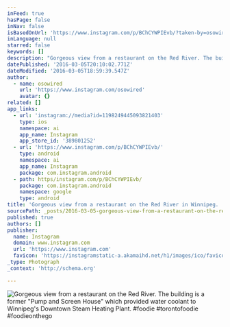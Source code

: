 ```yaml
---
inFeed: true
hasPage: false
inNav: false
isBasedOnUrl: 'https://www.instagram.com/p/BChCYWPIEvb/?taken-by=osowired'
inLanguage: null
starred: false
keywords: []
description: "Gorgeous view from a restaurant on the Red River. The building is a former \"Pump and Screen House\" which provided water coolant to Winnipeg's Downtown Steam Heating Plant."
datePublished: '2016-03-05T20:10:02.771Z'
dateModified: '2016-03-05T18:59:39.547Z'
author:
  - name: osowired
    url: 'https://www.instagram.com/osowired'
    avatar: {}
related: []
app_links:
  - url: 'instagram://media?id=1198249445093821403'
    type: ios
    namespace: ai
    app_name: Instagram
    app_store_id: '389801252'
  - url: 'https://www.instagram.com/p/BChCYWPIEvb/'
    type: android
    namespace: ai
    app_name: Instagram
    package: com.instagram.android
  - path: https/instagram.com/p/BChCYWPIEvb/
    package: com.instagram.android
    namespace: google
    type: android
title: 'Gorgeous view from a restaurant on the Red River in Winnipeg. '
sourcePath: _posts/2016-03-05-gorgeous-view-from-a-restaurant-on-the-red-river-the-buildi.md
published: true
authors: []
publisher:
  name: Instagram
  domain: www.instagram.com
  url: 'https://www.instagram.com'
  favicon: 'https://instagramstatic-a.akamaihd.net/h1/images/ico/favicon.ico/7cdab0872b15.ico'
_type: Photograph
_context: 'http://schema.org'

---
```

![Gorgeous view from a restaurant on the Red River&period; The building is a former "Pump and Screen House" which provided water coolant to Winnipeg's Downtown Steam Heating Plant&period; &num;foodie &num;torontofoodie &num;foodieonthego](https://scontent.cdninstagram.com/t51.2885-15/s640x640/sh0.08/e35/12819003_212993869055420_1792177826_n.jpg?ig_cache_key=MTE5ODI0OTQ0NTA5MzgyMTQwMw%3D%3D.2)